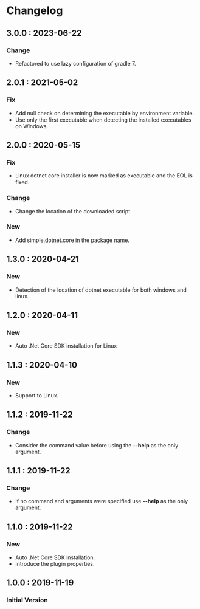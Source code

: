 # Changelog

## 3.0.0 : 2023-06-22

### Change

* Refactored to use lazy configuration of gradle 7.

## 2.0.1 : 2021-05-02

### Fix

* Add null check on determining the executable by environment variable.
* Use only the first executable when detecting the installed executables on Windows.

## 2.0.0 : 2020-05-15

### Fix

* Linux dotnet core installer is now marked as executable and the EOL is fixed.

### Change

* Change the location of the downloaded script.

### New

* Add simple.dotnet.core in the package name.

## 1.3.0 : 2020-04-21

### New

* Detection of the location of dotnet executable for both windows and linux.

## 1.2.0 : 2020-04-11

### New

* Auto .Net Core SDK installation for Linux

## 1.1.3 : 2020-04-10

### New

* Support to Linux.

## 1.1.2 : 2019-11-22

### Change

* Consider the command value before using the **--help** as the only argument.

## 1.1.1 : 2019-11-22

### Change

* If no command and arguments were specified use **--help** as the only argument.

## 1.1.0 : 2019-11-22

### New

* Auto .Net Core SDK installation.
* Introduce the plugin properties.

## 1.0.0 : 2019-11-19

### Initial Version

